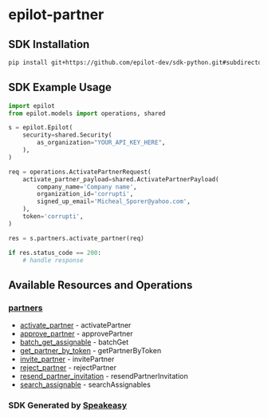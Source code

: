 # epilot-partner

<!-- Start SDK Installation -->
## SDK Installation

```bash
pip install git+https://github.com/epilot-dev/sdk-python.git#subdirectory=partner
```
<!-- End SDK Installation -->

## SDK Example Usage
<!-- Start SDK Example Usage -->
```python
import epilot
from epilot.models import operations, shared

s = epilot.Epilot(
    security=shared.Security(
        as_organization="YOUR_API_KEY_HERE",
    ),
)

req = operations.ActivatePartnerRequest(
    activate_partner_payload=shared.ActivatePartnerPayload(
        company_name='Company name',
        organization_id='corrupti',
        signed_up_email='Micheal_Sporer@yahoo.com',
    ),
    token='corrupti',
)

res = s.partners.activate_partner(req)

if res.status_code == 200:
    # handle response
```
<!-- End SDK Example Usage -->

<!-- Start SDK Available Operations -->
## Available Resources and Operations


### [partners](docs/partners/README.md)

* [activate_partner](docs/partners/README.md#activate_partner) - activatePartner
* [approve_partner](docs/partners/README.md#approve_partner) - approvePartner
* [batch_get_assignable](docs/partners/README.md#batch_get_assignable) - batchGet
* [get_partner_by_token](docs/partners/README.md#get_partner_by_token) - getPartnerByToken
* [invite_partner](docs/partners/README.md#invite_partner) - invitePartner
* [reject_partner](docs/partners/README.md#reject_partner) - rejectPartner
* [resend_partner_invitation](docs/partners/README.md#resend_partner_invitation) - resendPartnerInvitation
* [search_assignable](docs/partners/README.md#search_assignable) - searchAssignables
<!-- End SDK Available Operations -->

### SDK Generated by [Speakeasy](https://docs.speakeasyapi.dev/docs/using-speakeasy/client-sdks)
